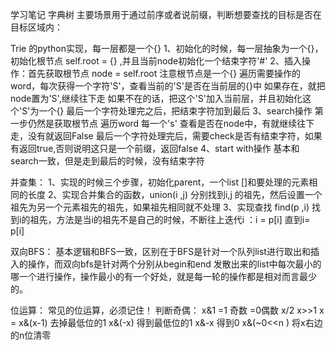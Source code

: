 学习笔记
字典树
主要场景用于通过前序或者说前缀，判断想要查找的目标是否在目标区域内：

Trie 的python实现，每一层都是一个{}
    1、初始化的时候，每一层抽象为一个{}，初始化根节点 self.root = {} ,并且当前node初始化一个结束字符'#'
    2、插入操作：首先获取根节点 node = self.root 注意根节点是一个{}
    遍历需要操作的word，每次获得一个字符'S'，查看当前的'S'是否在当前层的{}中
    如果存在，就把node置为'S',继续往下走
    如果不在的话，把这个'S'加入当前层，并且初始化这个'S'为一个{}
    最后一个字符处理完之后，把结束字符加到最后
    3、search操作
    第一步仍然是获取根节点
    遍历word 每一个's' 查看是否在node中，有就继续往下走，没有就返回False
    最后一个字符处理完后，需要check是否有结束字符，如果有返回true,否则说明这只是一个前缀，返回false
    4、start with操作
    基本和search一致，但是走到最后的时候，没有结束字符


并查集：
1、实现的时候三个步骤，初始化parent，一个list []和要处理的元素相同的长度
2、实现合并集合的函数，union(i ,j) 分别找到i,j 的祖先，然后设置一个祖先为另一个元素祖先的祖先，如果祖先相同就不处理
3、实现查找 find(p ,i) 找到i的祖先，方法是当i的祖先不是自己的时候，不断往上迭代i ：i = p[i] 直到i= p[i]

双向BFS：
基本逻辑和BFS一致，区别在于BFS是针对一个队列list进行取出和插入的操作，而双向bfs是针对两个分别从begin和end 发散出来的list中每次最小的哪一个进行操作，操作最小的有一个好处，就是每一轮的操作都是相对而言最少的。

位运算：
常见的位运算，必须记住！
判断奇偶：
x&1 =1 奇数 =0偶数
x/2  x>>1
x = x&(x-1) 去掉最低位的1
x&(-x) 得到最低位的1
x&-x 得到0
x&(~0<<n )  将x右边的n位清零